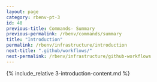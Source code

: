 ```yaml
---
layout: page
category: rbenv-pt-3
id: 40
previous-title: Commands- Summary
previous-permalink: /rbenv/commands/summary
title: "Introduction"
permalink: /rbenv/infrastructure/introduction
next-title: ".github/workflows/"
next-permalink: /rbenv/infrastructure/github-workflows
---
```


{% include_relative 3-introduction-content.md %}
